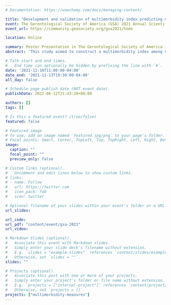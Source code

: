 ```yaml
---
# Documentation: https://wowchemy.com/docs/managing-content/

title: "Development and validation of multimorbidity index predicting mortality among Chinese older adults"
event: The Gerontological Society of America (GSA) 2021 Annual Scientific Meeting
event_url: https://community.geosociety.org/gsa2021/home

location: Online

summary: Poster Presentation in The Gerontological Society of America (GSA) 2021 Annual Scientific Meeting.
abstract: 'This study aimed to construct a multimorbidity index among Chinese older adults. Participants aged 65-84 years (n=11,757) from the Chinese Longitudinal Healthy Longevity Survey (CLHLS). Fourteen self-reported chronic conditions were assessed at baseline. Outcome was all-cause mortality within five-year follow-up. We used restrictive association rules mining to identify the patterns of multiple chronic conditions associated with mortality. The weights of conditions and disease combinations were assigned using logistic regression adjusted by age and sex in training set. Multimorbidity index (MI) with individual diseases and multimorbidity index incorporating disease combinations (MIDC) were developed. We compared the performance of MI and MIDC with condition count and XGBoost algorithm in the validation set. There were no significant differences of c-statistics between condition count (0.687) and MI (0.692) or MIDC (0.689). The c-statistic of XGBoost algorithm (0.675) was the lowest among all models. The Integrated Discrimination Improvement (IDI) and categorical Net Reclassification Index (NRI) for MI (IDI: 0.01, P < 0.001; NRI: 0.01, P = 0.127), MIDC (IDI: 0.004, p = 0.002; NRI: 0.02, P = 0.033), and XGBoost model (IDI: 0.02, P < 0.001; NRI: 0.03, P = 0.004) were significantly positive compared with condition count. However, no significant differences for IDI and NRI were observed between MI and MIDC. Among Chinese older adults, weighted multimorbidity index with individual disease can better predict five-year mortality risk over condition count. There was little improvement in the predictive performance of the index after considering the joint effects of disease combinations.'

# Talk start and end times.
#   End time can optionally be hidden by prefixing the line with `#`.
date: '2021-11-10T11:00:00-04:00'
date_end: '2021-11-13T19:30:00-04:00'
all_day: false

# Schedule page publish date (NOT event date).
publishDate: 2022-06-12T21:43:20+08:00

authors: []
tags: []

# Is this a featured event? (true/false)
featured: false

# Featured image
# To use, add an image named `featured.jpg/png` to your page's folder.
# Focal points: Smart, Center, TopLeft, Top, TopRight, Left, Right, BottomLeft, Bottom, BottomRight.
image:
  caption: ""
  focal_point: ""
  preview_only: false

# Custom links (optional).
#   Uncomment and edit lines below to show custom links.
# links:
# - name: Follow
#   url: https://twitter.com
#   icon_pack: fab
#   icon: twitter

# Optional filename of your slides within your event's folder or a URL.
url_slides:

url_code:
url_pdf: "content/event/gsa-2021"
url_video:

# Markdown Slides (optional).
#   Associate this event with Markdown slides.
#   Simply enter your slide deck's filename without extension.
#   E.g. `slides = "example-slides"` references `content/slides/example-slides.md`.
#   Otherwise, set `slides = ""`.
slides: ""

# Projects (optional).
#   Associate this post with one or more of your projects.
#   Simply enter your project's folder or file name without extension.
#   E.g. `projects = ["internal-project"]` references `content/project/deep-learning/index.md`.
#   Otherwise, set `projects = []`.
projects: ["multimorbidity-measures"]
---
```

